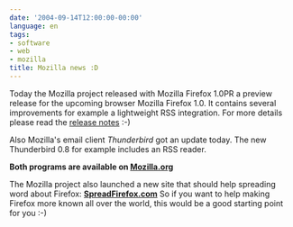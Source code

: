 ```yaml
---
date: '2004-09-14T12:00:00-00:00'
language: en
tags:
- software
- web
- mozilla
title: Mozilla news :D
---
```


<p>Today the Mozilla project released with Mozilla Firefox 1.0PR a preview release for the upcoming browser Mozilla Firefox 1.0. It contains several improvements for example a lightweight RSS integration. For more details please read the <a href="http://www.mozilla.org/products/firefox/releases/0.10.html" title="Firefox 0.10 release notes">release notes</a> :-)</p>


<p>Also Mozilla's email client <em>Thunderbird</em> got an update today. The new Thunderbird 0.8 for example includes an RSS reader.</p>

<p><strong>Both programs are available on <a href="http://www.mozilla.org">Mozilla.org</a></strong></p>

<p>The Mozilla project also launched a new site that should help spreading word about Firefox: <strong><a href="http://spreadfirefox.com">SpreadFirefox.com</a></strong> So if you want to help making Firefox more known all over the world, this would be a good starting point for you :-)</p>
